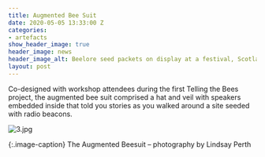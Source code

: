 ```yaml
---
title: Augmented Bee Suit
date: 2020-05-05 13:33:00 Z
categories:
- artefacts
show_header_image: true
header_image: news
header_image_alt: Beelore seed packets on display at a festival, Scotland 2015
layout: post
---
```


Co-designed with workshop attendees during the first Telling the Bees project, the augmented bee suit comprised a hat and veil with speakers embedded inside that told you stories as you walked around a site seeded with radio beacons.

![3.jpg](/uploads/3.jpg)

{:.image-caption}
The Augmented Beesuit – photography by Lindsay Perth